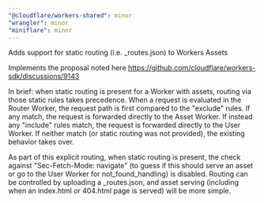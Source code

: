 ```yaml
---
"@cloudflare/workers-shared": minor
"wrangler": minor
"miniflare": minor
---
```


Adds support for static routing (i.e. \_routes.json) to Workers Assets

Implements the proposal noted here https://github.com/cloudflare/workers-sdk/discussions/9143

In brief: when static routing is present for a Worker with assets, routing via those static rules takes precedence. When a request is evaluated in the Router Worker, the request path is first compared to the "exclude" rules. If any match, the request is forwarded directly to the Asset Worker. If instead any "include" rules match, the request is forwarded directly to the User Worker. If neither match (or static routing was not provided), the existing behavior takes over.

As part of this explicit routing, when static routing is present, the check against "Sec-Fetch-Mode: navigate" (to guess if this should serve an asset or go to the User Worker for not_found_handling) is disabled. Routing can be controlled by uploading a \_routes.json, and asset serving (including when an index.html or 404.html page is served) will be more simple.
